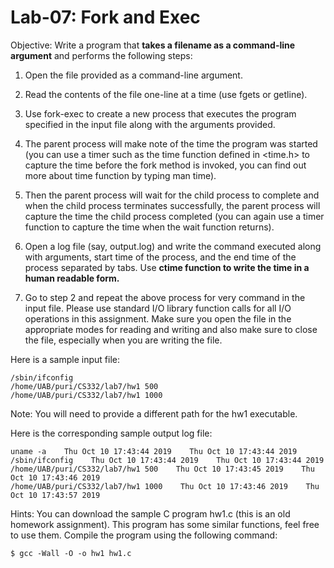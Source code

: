 # Lab-07: Fork and Exec

Objective: Write a program that **takes a filename as a command-line argument** and performs the following steps:

1.	Open the file provided as a command-line argument.

2.	Read the contents of the file one-line at a time (use fgets or getline).

3.	Use fork-exec to create a new process that executes the program specified in the input file along with the arguments provided.

4.	The parent process will make note of the time the program was started (you can use a timer such as the time function defined in <time.h> to capture the time before the fork method is invoked, you can find out more about time function by typing man time).

5.	Then the parent process will wait for the child process to complete and when the child process terminates successfully, the parent process will capture the time the child process completed (you can again use a timer function to capture the time when the wait function returns).

6.	Open a log file (say, output.log) and write the command executed along with arguments, start time of the process, and the end time of the process separated by tabs. Use **ctime function to write the time in a human readable form.**

7.	Go to step 2 and repeat the above process for very command in the input file.
Please use standard I/O library function calls for all I/O operations in this assignment. Make sure you open the file in the appropriate modes for reading and writing and also make sure to close the file, especially when you are writing the file.


Here is a sample input file:


```uname -a
/sbin/ifconfig
/home/UAB/puri/CS332/lab7/hw1 500
/home/UAB/puri/CS332/lab7/hw1 1000
```

Note: You will need to provide a different path for the hw1 executable.


Here is the corresponding sample output log file:

```
uname -a    Thu Oct 10 17:43:44 2019    Thu Oct 10 17:43:44 2019
/sbin/ifconfig    Thu Oct 10 17:43:44 2019    Thu Oct 10 17:43:44 2019
/home/UAB/puri/CS332/lab7/hw1 500    Thu Oct 10 17:43:45 2019    Thu Oct 10 17:43:46 2019
/home/UAB/puri/CS332/lab7/hw1 1000    Thu Oct 10 17:43:46 2019    Thu Oct 10 17:43:57 2019
```

Hints: 
You can download the sample C program hw1.c (this is an old homework assignment). This program has some similar functions, feel free to use them.  Compile the program using the following command:

`
$ gcc -Wall -O -o hw1 hw1.c
`
